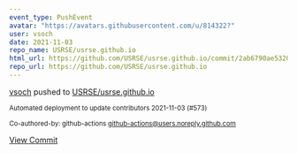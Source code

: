 ```yaml
---
event_type: PushEvent
avatar: "https://avatars.githubusercontent.com/u/814322?"
user: vsoch
date: 2021-11-03
repo_name: USRSE/usrse.github.io
html_url: https://github.com/USRSE/usrse.github.io/commit/2ab6790ae53205708d1ababc153bec80edd0f5f4
repo_url: https://github.com/USRSE/usrse.github.io
---
```


<a href='https://github.com/vsoch' target='_blank'>vsoch</a> pushed to <a href='https://github.com/USRSE/usrse.github.io' target='_blank'>USRSE/usrse.github.io</a>

<small>Automated deployment to update contributors 2021-11-03 (#573)

Co-authored-by: github-actions <github-actions@users.noreply.github.com></small>

<a href='https://github.com/USRSE/usrse.github.io/commit/2ab6790ae53205708d1ababc153bec80edd0f5f4' target='_blank'>View Commit</a>